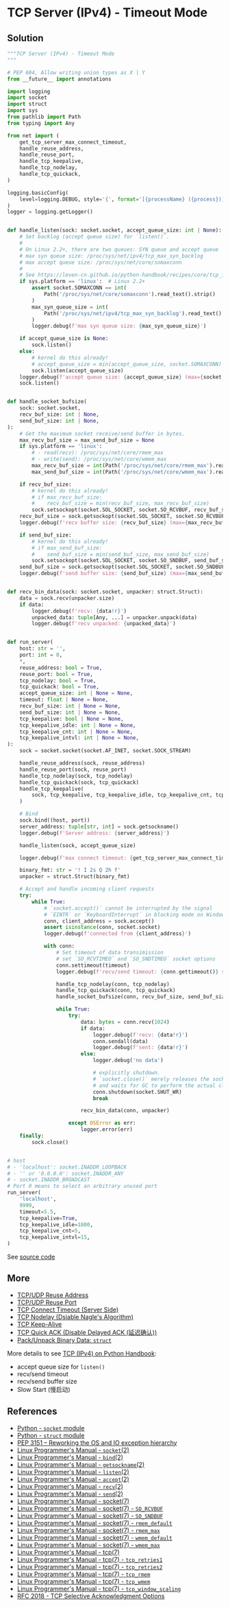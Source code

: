 # TCP Server (IPv4) - Timeout Mode

## Solution

```python
"""TCP Server (IPv4) - Timeout Mode
"""

# PEP 604, Allow writing union types as X | Y
from __future__ import annotations

import logging
import socket
import struct
import sys
from pathlib import Path
from typing import Any

from net import (
    get_tcp_server_max_connect_timeout,
    handle_reuse_address,
    handle_reuse_port,
    handle_tcp_keepalive,
    handle_tcp_nodelay,
    handle_tcp_quickack,
)

logging.basicConfig(
    level=logging.DEBUG, style='{', format='[{processName} ({process})] {message}'
)
logger = logging.getLogger()


def handle_listen(sock: socket.socket, accept_queue_size: int | None):
    # Set backlog (accept queue size) for `listen()`.
    #
    # On Linux 2.2+, there are two queues: SYN queue and accept queue
    # max syn queue size: /proc/sys/net/ipv4/tcp_max_syn_backlog
    # max accept queue size: /proc/sys/net/core/somaxconn
    #
    # See https://leven-cn.github.io/python-handbook/recipes/core/tcp_ipv4
    if sys.platform == 'linux':  # Linux 2.2+
        assert socket.SOMAXCONN == int(
            Path('/proc/sys/net/core/somaxconn').read_text().strip()
        )
        max_syn_queue_size = int(
            Path('/proc/sys/net/ipv4/tcp_max_syn_backlog').read_text().strip()
        )
        logger.debug(f'max syn queue size: {max_syn_queue_size}')

    if accept_queue_size is None:
        sock.listen()
    else:
        # kernel do this already!
        # accept_queue_size = min(accept_queue_size, socket.SOMAXCONN)
        sock.listen(accept_queue_size)
    logger.debug(f'accept queue size: {accept_queue_size} (max={socket.SOMAXCONN})')
    sock.listen()


def handle_socket_bufsize(
    sock: socket.socket,
    recv_buf_size: int | None,
    send_buf_size: int | None,
):
    # Get the maximum socket receive/send buffer in bytes.
    max_recv_buf_size = max_send_buf_size = None
    if sys.platform == 'linux':
        # - read(recv): /proc/sys/net/core/rmem_max
        # - write(send): /proc/sys/net/core/wmem_max
        max_recv_buf_size = int(Path('/proc/sys/net/core/rmem_max').read_text().strip())
        max_send_buf_size = int(Path('/proc/sys/net/core/wmem_max').read_text().strip())

    if recv_buf_size:
        # kernel do this already!
        # if max_recv_buf_size:
        #    recv_buf_size = min(recv_buf_size, max_recv_buf_size)
        sock.setsockopt(socket.SOL_SOCKET, socket.SO_RCVBUF, recv_buf_size)
    recv_buf_size = sock.getsockopt(socket.SOL_SOCKET, socket.SO_RCVBUF)
    logger.debug(f'recv buffer size: {recv_buf_size} (max={max_recv_buf_size})')

    if send_buf_size:
        # kernel do this already!
        # if max_send_buf_size:
        #    send_buf_size = min(send_buf_size, max_send_buf_size)
        sock.setsockopt(socket.SOL_SOCKET, socket.SO_SNDBUF, send_buf_size)
    send_buf_size = sock.getsockopt(socket.SOL_SOCKET, socket.SO_SNDBUF)
    logger.debug(f'send buffer size: {send_buf_size} (max={max_send_buf_size})')


def recv_bin_data(sock: socket.socket, unpacker: struct.Struct):
    data = sock.recv(unpacker.size)
    if data:
        logger.debug(f'recv: {data!r}')
        unpacked_data: tuple[Any, ...] = unpacker.unpack(data)
        logger.debug(f'recv unpacked: {unpacked_data}')


def run_server(
    host: str = '',
    port: int = 0,
    *,
    reuse_address: bool = True,
    reuse_port: bool = True,
    tcp_nodelay: bool = True,
    tcp_quickack: bool = True,
    accept_queue_size: int | None = None,
    timeout: float | None = None,
    recv_buf_size: int | None = None,
    send_buf_size: int | None = None,
    tcp_keepalive: bool | None = None,
    tcp_keepalive_idle: int | None = None,
    tcp_keepalive_cnt: int | None = None,
    tcp_keepalive_intvl: int | None = None,
):
    sock = socket.socket(socket.AF_INET, socket.SOCK_STREAM)

    handle_reuse_address(sock, reuse_address)
    handle_reuse_port(sock, reuse_port)
    handle_tcp_nodelay(sock, tcp_nodelay)
    handle_tcp_quickack(sock, tcp_quickack)
    handle_tcp_keepalive(
        sock, tcp_keepalive, tcp_keepalive_idle, tcp_keepalive_cnt, tcp_keepalive_intvl
    )

    # Bind
    sock.bind((host, port))
    server_address: tuple[str, int] = sock.getsockname()
    logger.debug(f'Server address: {server_address}')

    handle_listen(sock, accept_queue_size)

    logger.debug(f'max connect timeout: {get_tcp_server_max_connect_timeout()}')

    binary_fmt: str = '! I 2s Q 2h f'
    unpacker = struct.Struct(binary_fmt)

    # Accept and handle incoming client requests
    try:
        while True:
            # `socket.accept()` cannot be interrupted by the signal
            # `EINTR` or `KeyboardInterrupt` in blocking mode on Windows.
            conn, client_address = sock.accept()
            assert isinstance(conn, socket.socket)
            logger.debug(f'connected from {client_address}')

            with conn:
                # Set timeout of data transimission
                # set `SO_RCVTIMEO` and `SO_SNDTIMEO` socket options
                conn.settimeout(timeout)
                logger.debug(f'recv/send timeout: {conn.gettimeout()} seconds')

                handle_tcp_nodelay(conn, tcp_nodelay)
                handle_tcp_quickack(conn, tcp_quickack)
                handle_socket_bufsize(conn, recv_buf_size, send_buf_size)

                while True:
                    try:
                        data: bytes = conn.recv(1024)
                        if data:
                            logger.debug(f'recv: {data!r}')
                            conn.sendall(data)
                            logger.debug(f'sent: {data!r}')
                        else:
                            logger.debug('no data')

                            # explicitly shutdown.
                            # `socket.close()` merely releases the socket
                            # and waits for GC to perform the actual close.
                            conn.shutdown(socket.SHUT_WR)
                            break

                        recv_bin_data(conn, unpacker)

                    except OSError as err:
                        logger.error(err)
    finally:
        sock.close()


# host
# - 'localhost': socket.INADDR_LOOPBACK
# - '' or '0.0.0.0': socket.INADDR_ANY
# - socket.INADDR_BROADCAST
# Port 0 means to select an arbitrary unused port
run_server(
    'localhost',
    9999,
    timeout=5.5,
    tcp_keepalive=True,
    tcp_keepalive_idle=1800,
    tcp_keepalive_cnt=5,
    tcp_keepalive_intvl=15,
)
```

See [source code](https://github.com/leven-cn/python-cookbook/blob/main/examples/core/tcp_server_ipv4_timeout.py)

## More

- [TCP/UDP Reuse Address](net_reuse_address)
- [TCP/UDP Reuse Port](net_reuse_port)
- [TCP Connect Timeout (Server Side)](tcp_connect_timeout_server)
- [TCP Nodelay (Dsiable Nagle's Algorithm)](tcp_nodelay)
- [TCP Keep-Alive](tcp_keepalive)
- [TCP Quick ACK (Disable Delayed ACK (延迟确认))](tcp_quickack)
- [Pack/Unpack Binary Data: `struct`](struct)

More details to see [TCP (IPv4) on Python Handbook](https://leven-cn.github.io/python-handbook/recipes/core/tcp_ipv4):

- accept queue size for `listen()`
- recv/send timeout
- recv/send buffer size
- Slow Start (慢启动)

## References

- [Python - `socket` module](https://docs.python.org/3/library/socket.html)
- [Python - `struct` module](https://docs.python.org/3/library/struct.html)
- [PEP 3151 – Reworking the OS and IO exception hierarchy](https://peps.python.org/pep-3151/)
- [Linux Programmer's Manual - `socket`(2)](https://manpages.debian.org/bullseye/manpages-dev/socket.2.en.html)
- [Linux Programmer's Manual - `bind`(2)](https://manpages.debian.org/bullseye/manpages-dev/bind.2.en.html)
- [Linux Programmer's Manual - `getsockname`(2)](https://manpages.debian.org/bullseye/manpages-dev/getsockname.2.en.html)
- [Linux Programmer's Manual - `listen`(2)](https://manpages.debian.org/bullseye/manpages-dev/listen.2.en.html)
- [Linux Programmer's Manual - `accept`(2)](https://manpages.debian.org/bullseye/manpages-dev/accept.2.en.html)
- [Linux Programmer's Manual - `recv`(2)](https://manpages.debian.org/bullseye/manpages-dev/recv.2.en.html)
- [Linux Programmer's Manual - `send`(2)](https://manpages.debian.org/bullseye/manpages-dev/send.2.en.html)
- [Linux Programmer's Manual - socket(7)](https://manpages.debian.org/bullseye/manpages/socket.7.en.html)
- [Linux Programmer's Manual - socket(7) - `SO_RCVBUF`](https://manpages.debian.org/bullseye/manpages/socket.7.en.html#SO_RCVBUF)
- [Linux Programmer's Manual - socket(7) - `SO_SNDBUF`](https://manpages.debian.org/bullseye/manpages/socket.7.en.html#SO_SNDBUF)
- [Linux Programmer's Manual - socket(7) - `rmem_default`](https://manpages.debian.org/bullseye/manpages/socket.7.en.html#rmem_default)
- [Linux Programmer's Manual - socket(7) - `rmem_max`](https://manpages.debian.org/bullseye/manpages/socket.7.en.html#rmem_max)
- [Linux Programmer's Manual - socket(7) - `wmem_default`](https://manpages.debian.org/bullseye/manpages/socket.7.en.html#wmem_default)
- [Linux Programmer's Manual - socket(7) - `wmem_max`](https://manpages.debian.org/bullseye/manpages/socket.7.en.html#wmem_max)
- [Linux Programmer's Manual - tcp(7)](https://manpages.debian.org/bullseye/manpages/tcp.7.en.html)
- [Linux Programmer's Manual - tcp(7) - `tcp_retries1`](https://manpages.debian.org/bullseye/manpages/tcp.7.en.html#tcp_retries1)
- [Linux Programmer's Manual - tcp(7) - `tcp_retries2`](https://manpages.debian.org/bullseye/manpages/tcp.7.en.html#tcp_retries2)
- [Linux Programmer's Manual - tcp(7) - `tcp_rmem`](https://manpages.debian.org/bullseye/manpages/tcp.7.en.html#tcp_rmem)
- [Linux Programmer's Manual - tcp(7) - `tcp_wmem`](https://manpages.debian.org/bullseye/manpages/tcp.7.en.html#tcp_wmem)
- [Linux Programmer's Manual - tcp(7) - `tcp_window_scaling`](https://manpages.debian.org/bullseye/manpages/tcp.7.en.html#tcp_window_scaling)
- [RFC 2018 - TCP Selective Acknowledgment Options](https://datatracker.ietf.org/doc/html/rfc2018.html)
